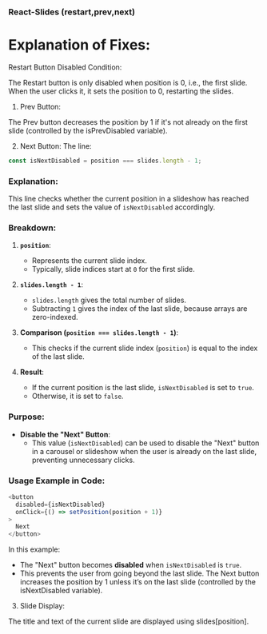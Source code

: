 ### React-Slides (restart,prev,next)

# Explanation of Fixes:

Restart Button Disabled Condition:

The Restart button is only disabled when position is 0, i.e., the first slide. When the user clicks it, it sets the position to 0, restarting the slides.

1. Prev Button:

The Prev button decreases the position by 1 if it's not already on the first slide (controlled by the isPrevDisabled variable).

2. Next Button:
The line:

```javascript
const isNextDisabled = position === slides.length - 1;
```

### Explanation:
This line checks whether the current position in a slideshow has reached the last slide and sets the value of `isNextDisabled` accordingly.

### Breakdown:
1. **`position`**:
   - Represents the current slide index.
   - Typically, slide indices start at `0` for the first slide.

2. **`slides.length - 1`**:
   - `slides.length` gives the total number of slides.
   - Subtracting `1` gives the index of the last slide, because arrays are zero-indexed.

3. **Comparison (`position === slides.length - 1`)**:
   - This checks if the current slide index (`position`) is equal to the index of the last slide.

4. **Result**:
   - If the current position is the last slide, `isNextDisabled` is set to `true`.
   - Otherwise, it is set to `false`.

### Purpose:
- **Disable the "Next" Button**: 
  - This value (`isNextDisabled`) can be used to disable the "Next" button in a carousel or slideshow when the user is already on the last slide, preventing unnecessary clicks.

### Usage Example in Code:
```javascript
<button
  disabled={isNextDisabled}
  onClick={() => setPosition(position + 1)}
>
  Next
</button>
```

In this example:
- The "Next" button becomes **disabled** when `isNextDisabled` is `true`.
- This prevents the user from going beyond the last slide.
The Next button increases the position by 1 unless it’s on the last slide (controlled by the isNextDisabled variable).

3. Slide Display:

The title and text of the current slide are displayed using slides[position].
